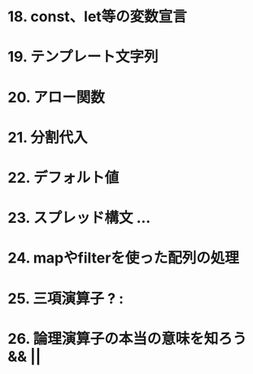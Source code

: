 # 18. const、let等の変数宣言
# 19. テンプレート文字列
# 20. アロー関数
# 21. 分割代入
# 22. デフォルト値
# 23. スプレッド構文 ...
# 24. mapやfilterを使った配列の処理
# 25. 三項演算子 ? :
# 26. 論理演算子の本当の意味を知ろう && ||